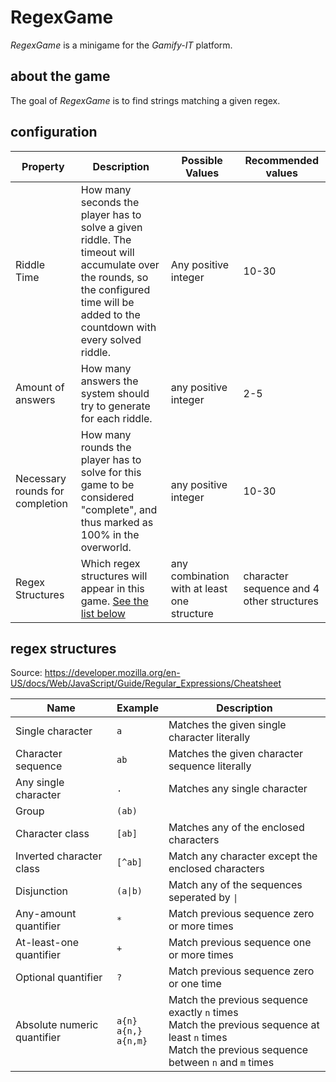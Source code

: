# RegexGame

_RegexGame_ is a minigame for the _Gamify-IT_ platform.

## about the game

The goal of _RegexGame_ is to find strings matching a given regex.

## configuration

Property|Description|Possible Values|Recommended values
-|-|-|-
Riddle Time|How many seconds the player has to solve a given riddle. The timeout will accumulate over the rounds, so the configured time will be added to the countdown with every solved riddle.|Any positive integer|10-30
Amount of answers|How many answers the system should try to generate for each riddle.|any positive integer|2-5
Necessary rounds for completion|How many rounds the player has to solve for this game to be considered "complete", and thus marked as 100% in the overworld.|any positive integer|10-30
Regex Structures|Which regex structures will appear in this game. [See the list below](#regex-structures)|any combination with at least one structure|character sequence and 4 other structures

## regex structures

Source:
https://developer.mozilla.org/en-US/docs/Web/JavaScript/Guide/Regular_Expressions/Cheatsheet

Name|Example|Description
-|-|-
Single character|`a`|Matches the given single character literally
Character sequence|`ab`|Matches the given character sequence literally
Any single character|`.`|Matches any single character
Group|`(ab)`|
Character class|`[ab]`|Matches any of the enclosed characters
Inverted character class|`[^ab]`|Match any character except the enclosed characters
Disjunction|`(a\|b)`|Match any of the sequences seperated by `\|`
Any-amount quantifier|`*`|Match previous sequence zero or more times
At-least-one quantifier|`+`|Match previous sequence one or more times
Optional quantifier|`?`|Match previous sequence zero or one time
Absolute numeric quantifier|`a{n}`<br>`a{n,}`<br>`a{n,m}`|Match the previous sequence exactly `n` times<br>Match the previous sequence at least `n` times<br>Match the previous sequence between `n` and `m` times
